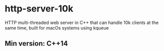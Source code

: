 # http-server-10k
HTTP multi-threaded web server in C++ that can handle 10k clients at the same time, built for macOs systems using kqueue

## Min version: C++14
